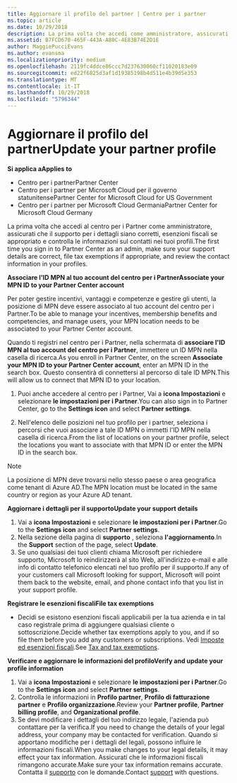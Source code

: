 ```yaml
---
title: Aggiornare il profilo del partner | Centro per i partner
ms.topic: article
ms.date: 10/29/2018
description: La prima volta che accedi come amministratore, assicurati che i dettagli per il supporto siano corretti, registra le esenzioni fiscali se appropriato e controlla le informazioni sul contatto nei tuoi profili.
ms.assetid: B7FCD670-465F-443A-A80C-4E83B74E2D1E
author: MaggiePucciEvans
ms.author: evansma
ms.localizationpriority: medium
ms.openlocfilehash: 2119fc4ddce86ccc7d237630060cf11020183e09
ms.sourcegitcommit: ed22f6825d3af1d19385198b4d511e4b39d5e353
ms.translationtype: MT
ms.contentlocale: it-IT
ms.lasthandoff: 10/29/2018
ms.locfileid: "5796344"
---
```

# <a name="update-your-partner-profile"></a><span data-ttu-id="cce90-103">Aggiornare il profilo del partner</span><span class="sxs-lookup"><span data-stu-id="cce90-103">Update your partner profile</span></span>

**<span data-ttu-id="cce90-104">Si applica a</span><span class="sxs-lookup"><span data-stu-id="cce90-104">Applies to</span></span>**

-  <span data-ttu-id="cce90-105">Centro per i partner</span><span class="sxs-lookup"><span data-stu-id="cce90-105">Partner Center</span></span>
-  <span data-ttu-id="cce90-106">Centro per i partner per Microsoft Cloud per il governo statunitense</span><span class="sxs-lookup"><span data-stu-id="cce90-106">Partner Center for Microsoft Cloud for US Government</span></span>
-  <span data-ttu-id="cce90-107">Centro per i partner per Microsoft Cloud Germania</span><span class="sxs-lookup"><span data-stu-id="cce90-107">Partner Center for Microsoft Cloud Germany</span></span>

<span data-ttu-id="cce90-108">La prima volta che accedi al centro per i Partner come amministratore, assicurati che il supporto per i dettagli siano corretti, esenzioni fiscali se appropriato e controlla le informazioni sul contatti nei tuoi profili.</span><span class="sxs-lookup"><span data-stu-id="cce90-108">The first time you sign in to Partner Center as an admin, make sure your support details are correct, file tax exemptions if appropriate, and review the contact information in your profiles.</span></span>


**<span data-ttu-id="cce90-109">Associare l'ID MPN al tuo account del centro per i Partner</span><span class="sxs-lookup"><span data-stu-id="cce90-109">Associate your MPN ID to your Partner Center account</span></span>**

<span data-ttu-id="cce90-110">Per poter gestire incentivi, vantaggi e competenze e gestire gli utenti, la posizione di MPN deve essere associato al tuo account del centro per i Partner.</span><span class="sxs-lookup"><span data-stu-id="cce90-110">To be able to manage your incentives, membership benefits and competencies, and manage users, your MPN location needs to be associated to your Partner Center account.</span></span>

<span data-ttu-id="cce90-111">Quando ti registri nel centro per i Partner, nella schermata di **associare l'ID MPN al tuo account del centro per i Partner**, immettere un ID MPN nella casella di ricerca.</span><span class="sxs-lookup"><span data-stu-id="cce90-111">As you enroll in Partner Center, on the screen **Associate your MPN ID to your Partner Center account**, enter an MPN ID in the search box.</span></span> <span data-ttu-id="cce90-112">Questo consentirà di connettersi al percorso di tale ID MPN.</span><span class="sxs-lookup"><span data-stu-id="cce90-112">This will allow us to connect that MPN ID to your location.</span></span>

1. <span data-ttu-id="cce90-113">Puoi anche accedere al centro per i Partner, Vai a **icona Impostazioni** e selezionare **le impostazioni per i Partner**.</span><span class="sxs-lookup"><span data-stu-id="cce90-113">You can also sign in to Partner Center, go to the **Settings icon** and select **Partner settings**.</span></span>

2. <span data-ttu-id="cce90-114">Nell'elenco delle posizioni nel tuo profilo per i partner, seleziona i percorsi che vuoi associare a tale ID MPN o immetti l'ID MPN nella casella di ricerca.</span><span class="sxs-lookup"><span data-stu-id="cce90-114">From the list of locations on your partner profile, select the locations you want to associate with that MPN ID or enter the MPN ID in the search box.</span></span>

>[!Note]
><span data-ttu-id="cce90-115">La posizione di MPN deve trovarsi nello stesso paese o area geografica come tenant di Azure AD.</span><span class="sxs-lookup"><span data-stu-id="cce90-115">The MPN location must be located in the same country or region as your Azure AD tenant.</span></span> 


**<span data-ttu-id="cce90-116">Aggiornare i dettagli per il supporto</span><span class="sxs-lookup"><span data-stu-id="cce90-116">Update your support details</span></span>** 

1.  <span data-ttu-id="cce90-117">Vai a **icona Impostazioni** e selezionare **le impostazioni per i Partner**.</span><span class="sxs-lookup"><span data-stu-id="cce90-117">Go to the **Settings icon** and select **Partner settings**.</span></span>
2.  <span data-ttu-id="cce90-118">Nella sezione della pagina di **supporto** , seleziona **l'aggiornamento**.</span><span class="sxs-lookup"><span data-stu-id="cce90-118">In the **Support** section of the page, select **Update**.</span></span>
3.  <span data-ttu-id="cce90-119">Se uno qualsiasi dei tuoi clienti chiama Microsoft per richiedere supporto, Microsoft lo reindirizzerà al sito Web, all'indirizzo e-mail e alle info di contatto telefonico elencati nel tuo profilo per il supporto.</span><span class="sxs-lookup"><span data-stu-id="cce90-119">If any of your customers call Microsoft looking for support, Microsoft will point them back to the website, email, and phone contact info that you list in your support profile.</span></span>

**<span data-ttu-id="cce90-120">Registrare le esenzioni fiscali</span><span class="sxs-lookup"><span data-stu-id="cce90-120">File tax exemptions</span></span>**

-   <span data-ttu-id="cce90-121">Decidi se esistono esenzioni fiscali applicabili per la tua azienda e in tal caso registrale prima di aggiungere qualsiasi cliente o sottoscrizione.</span><span class="sxs-lookup"><span data-stu-id="cce90-121">Decide whether tax exemptions apply to you, and if so file them before you add any customers or subscriptions.</span></span> <span data-ttu-id="cce90-122">Vedi [Imposte ed esenzioni fiscali](tax-and-tax-exemptions.md).</span><span class="sxs-lookup"><span data-stu-id="cce90-122">See [Tax and tax exemptions](tax-and-tax-exemptions.md).</span></span>

**<span data-ttu-id="cce90-123">Verificare e aggiornare le informazioni del profilo</span><span class="sxs-lookup"><span data-stu-id="cce90-123">Verify and update your profile information</span></span>**

1.  <span data-ttu-id="cce90-124">Vai a **icona Impostazioni** e selezionare **le impostazioni per i Partner**.</span><span class="sxs-lookup"><span data-stu-id="cce90-124">Go to the **Settings icon** and select **Partner settings**.</span></span> 
2.  <span data-ttu-id="cce90-125">Controlla le informazioni in **Profilo partner**, **Profilo di fatturazione partner** e **Profilo organizzazione**.</span><span class="sxs-lookup"><span data-stu-id="cce90-125">Review your **Partner profile**, **Partner billing profile**, and **Organizational profile**.</span></span>
3.  <span data-ttu-id="cce90-126">Se devi modificare i dettagli del tuo indirizzo legale, l'azienda può contattare per la verifica.</span><span class="sxs-lookup"><span data-stu-id="cce90-126">If you need to change the details of your legal address, your company may be contacted for verification.</span></span> <span data-ttu-id="cce90-127">Quando si apportano modifiche per i dettagli del legali, possono influire le informazioni fiscali.</span><span class="sxs-lookup"><span data-stu-id="cce90-127">When you make changes to your legal details, it may effect your tax information.</span></span> <span data-ttu-id="cce90-128">Assicurati che le informazioni fiscali rimangono accurate.</span><span class="sxs-lookup"><span data-stu-id="cce90-128">Make sure your tax information remains accurate.</span></span> <span data-ttu-id="cce90-129">Contatta il [supporto](https://partner.microsoft.com/support/contact-support) con le domande.</span><span class="sxs-lookup"><span data-stu-id="cce90-129">Contact [support](https://partner.microsoft.com/support/contact-support) with questions.</span></span>

 

 



